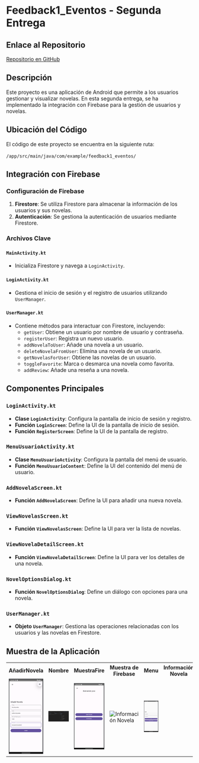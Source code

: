 # Feedback1_Eventos - Segunda Entrega

## Enlace al Repositorio
[Repositorio en GitHub](https://github.com/jmartter/Feedback1_Eventos.git)

## Descripción
Este proyecto es una aplicación de Android que permite a los usuarios gestionar y visualizar novelas. En esta segunda entrega, se ha implementado la integración con Firebase para la gestión de usuarios y novelas.

## Ubicación del Código
El código de este proyecto se encuentra en la siguiente ruta:

`/app/src/main/java/com/example/feedback1_eventos/`

## Integración con Firebase
### Configuración de Firebase
1. **Firestore**: Se utiliza Firestore para almacenar la información de los usuarios y sus novelas.
2. **Autenticación**: Se gestiona la autenticación de usuarios mediante Firestore.

### Archivos Clave
#### `MainActivity.kt`
- Inicializa Firestore y navega a `LoginActivity`.

#### `LoginActivity.kt`
- Gestiona el inicio de sesión y el registro de usuarios utilizando `UserManager`.

#### `UserManager.kt`
- Contiene métodos para interactuar con Firestore, incluyendo:
  - `getUser`: Obtiene un usuario por nombre de usuario y contraseña.
  - `registerUser`: Registra un nuevo usuario.
  - `addNovelaToUser`: Añade una novela a un usuario.
  - `deleteNovelaFromUser`: Elimina una novela de un usuario.
  - `getNovelasForUser`: Obtiene las novelas de un usuario.
  - `toggleFavorite`: Marca o desmarca una novela como favorita.
  - `addReview`: Añade una reseña a una novela.

## Componentes Principales

### `LoginActivity.kt`
- **Clase `LoginActivity`**: Configura la pantalla de inicio de sesión y registro.
- **Función `LoginScreen`**: Define la UI de la pantalla de inicio de sesión.
- **Función `RegisterScreen`**: Define la UI de la pantalla de registro.

### `MenuUsuarioActivity.kt`
- **Clase `MenuUsuarioActivity`**: Configura la pantalla del menú de usuario.
- **Función `MenuUsuarioContent`**: Define la UI del contenido del menú de usuario.

### `AddNovelaScreen.kt`
- **Función `AddNovelaScreen`**: Define la UI para añadir una nueva novela.

### `ViewNovelasScreen.kt`
- **Función `ViewNovelasScreen`**: Define la UI para ver la lista de novelas.

### `ViewNovelaDetailScreen.kt`
- **Función `ViewNovelaDetailScreen`**: Define la UI para ver los detalles de una novela.

### `NovelOptionsDialog.kt`
- **Función `NovelOptionsDialog`**: Define un diálogo con opciones para una novela.

### `UserManager.kt`
- **Objeto `UserManager`**: Gestiona las operaciones relacionadas con los usuarios y las novelas en Firestore.

## Muestra de la Aplicación
<table>
  <tr>
    <th>AñadirNovela</th>
    <th>Nombre</th>
    <th>MuestraFire</th>
    <th>Muestra de Firebase</th>
    <th>Menu</th>
    <th>Información Novela</th>
    <th>Login</th>
  </tr>
  <tr>
    <td><img src="app/src/main/res/drawable/anadirnovela.png" alt="AñadirNovela" width="200"/></td>
    <td><img src="app/src/main/res/drawable/muestrafire.png" alt="Muestra de Firebase" width="200"/></td>
    <td><img src="app/src/main/res/drawable/menu.png" alt="Menu" width="200"/></td>
    <td><img src="app/src/main/res/drawable/informacionnovelapng" alt="Información Novela" width="200"/></td>
    <td><img src="app/src/main/res/drawable/login.png" alt="Login" width="200"/></td>
  </tr>
</table>